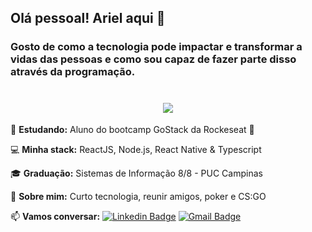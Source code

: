 ## Olá pessoal! Ariel aqui 👋

### Gosto de como a tecnologia pode impactar e transformar a vidas das pessoas e como sou capaz de fazer parte disso através da programação.

<h1 align="center">
    <img src="https://ik.imagekit.io/fwqbvklkt2/gif_bwh3iaXbzZ.gif">
</h1>
  
🌱   **Estudando:** Aluno do bootcamp GoStack da Rockeseat 🚀

💻   **Minha stack:** ReactJS, Node.js, React Native & Typescript

🎓   **Graduação:** Sistemas de Informação 8/8 - PUC Campinas

💬   **Sobre mim:** Curto tecnologia, reunir amigos, poker e CS:GO

📫   **Vamos conversar:** [![Linkedin Badge](https://img.shields.io/badge/-LinkedIn-blue?style=flat-square&logo=Linkedin&logoColor=white&link=https://www.linkedin.com/in/ronnyacacio/)](https://www.linkedin.com/in/ariel-crivellaro-martins-463b56171/)
[![Gmail Badge](https://img.shields.io/badge/-Gmail-c14438?style=flat-square&logo=Gmail&logoColor=white&link=mailto:arielcrivellaro@gmail.com)](mailto:arielcrivellaro@gmail.com)
